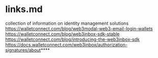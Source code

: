 # links.md
collection of information on identity management solutions
https://walletconnect.com/blog/web3modal-web3-email-login-wallets
https://walletconnect.com/blog/web3inbox-sdk-stable
https://walletconnect.com/blog/introducing-the-web3inbox-sdk
https://docs.walletconnect.com/web3inbox/authorization-signatures/about****
